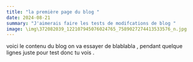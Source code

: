 ```yaml
---
title: "la première page du blog "
date: 2024-08-21
summary: "J'aimerais faire les tests de modifcations de blog "
image: \img\372082039_122107945076024765_7589027274413533576_n.jpg
---
```

voici le contenu du blog on va essayer de blablabla , pendant quelque lignes juste pour test donc tu vois .
